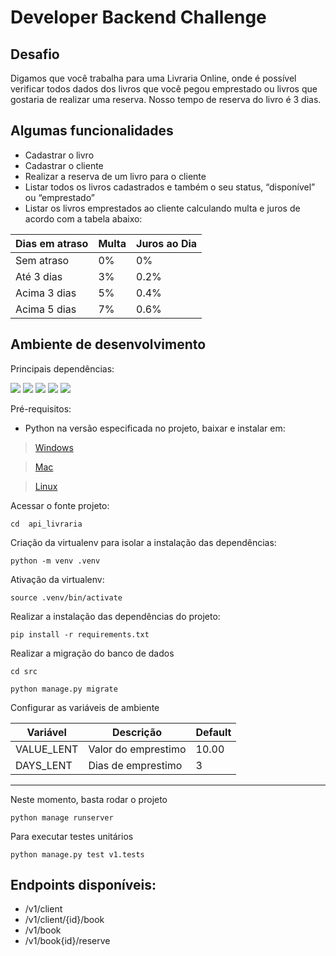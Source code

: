 # Developer Backend Challenge

## Desafio
Digamos que você trabalha para uma Livraria Online, onde é possível verificar todos dados dos livros que você pegou emprestado ou livros que gostaria de realizar uma reserva. Nosso tempo de reserva do livro é 3 dias.

## Algumas funcionalidades 
- Cadastrar o livro
- Cadastrar o cliente
- Realizar a reserva de um livro para o cliente
- Listar todos os livros cadastrados e também o seu status, “disponível” ou “emprestado”
- Listar os livros emprestados ao cliente calculando multa e juros de acordo com a tabela abaixo:

| Dias em atraso | Multa | Juros ao Dia |
| ------ | ------ | ------ |
| Sem atraso | 0% | 0% |
| Até 3 dias | 3% | 0.2% |
| Acima 3 dias | 5% | 0.4% |
| Acima 5 dias | 7% | 0.6% |

## Ambiente de desenvolvimento
Principais dependências:

![](https://img.shields.io/badge/Python-v3.7+-green)
![](https://img.shields.io/badge/Django-v2.2.5-green)
![](https://img.shields.io/badge/django_filter-v2.2.0-green)
![](https://img.shields.io/badge/djangorestframework-v3.9.4-green)
![](https://img.shields.io/badge/drf_nested_routers-v0.91-green)

Pré-requisitos:

- Python na versão especificada no projeto, baixar e instalar em:
  
> [Windows](https://www.python.org/downloads/windows/)

> [Mac](https://www.python.org/downloads/mac-osx/)

> [Linux](https://www.python.org/downloads/source/)

Acessar o fonte projeto:

``cd  api_livraria``

Criação da virtualenv para isolar a instalação das dependências:

``python -m venv .venv``

Ativação da virtualenv:

``source .venv/bin/activate``

Realizar a instalação das dependências do projeto:

``pip install -r requirements.txt``

Realizar a migração do banco de dados

``cd src`` 

``python manage.py migrate``

Configurar as variáveis de ambiente

| Variável    | Descrição           | Default
| ----------- | ------------------- |----
| VALUE_LENT  | Valor do emprestimo | 10.00
| DAYS_LENT   | Dias de emprestimo  | 3
---

Neste momento, basta rodar o projeto

``python manage runserver``

Para executar testes unitários

``python manage.py test v1.tests``

## Endpoints disponíveis:
- /v1/client
- /v1/client/{id}/book
- /v1/book
- /v1/book{id}/reserve
